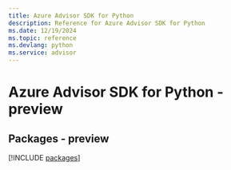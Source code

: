 ```yaml
---
title: Azure Advisor SDK for Python
description: Reference for Azure Advisor SDK for Python
ms.date: 12/19/2024
ms.topic: reference
ms.devlang: python
ms.service: advisor
---
```

# Azure Advisor SDK for Python - preview
## Packages - preview
[!INCLUDE [packages](advisor-index.md)]